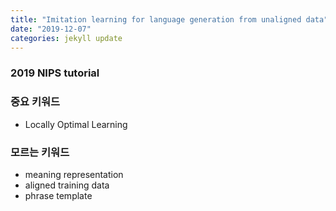 ```yaml
---
title: "Imitation learning for language generation from unaligned data"
date: "2019-12-07"
categories: jekyll update
---
```


### 2019 NIPS tutorial 

### 중요 키워드
* Locally Optimal Learning


### 모르는 키워드
* meaning representation 
* aligned training data
* phrase template